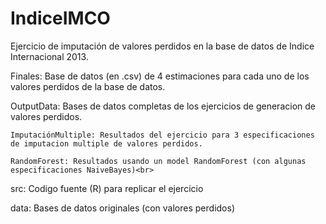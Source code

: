 IndiceIMCO
==========

Ejercicio de imputación de valores perdidos en la base de datos de Indice Internacional 2013.

Finales: Base de datos (en .csv) de 4 estimaciones para cada uno de los valores perdidos de la base de datos. <br>

OutputData: Bases de datos completas de los ejercicios de generacion de valores perdidos.

	ImputaciónMultiple: Resultados del ejercicio para 3 especificaciones de imputacion multiple de valores perdidos.

	RandomForest: Resultados usando un model RandomForest (con algunas especificaciones NaiveBayes)<br>


src: Codigo fuente (R) para replicar el ejercicio

data: Bases de datos originales (con valores perdidos)

